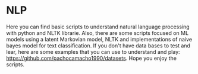 # NLP
Here you can find basic scripts to understand natural language processing with python and NLTK librarie. Also, there are some scripts focused on ML models using a latent Markovian model, NLTK and implementations of naive bayes model for text classification. If you don't have data bases to test and lear, here are some examples that you can use to understand and play: https://github.com/pachocamacho1990/datasets. Hope you enjoy the scripts.
